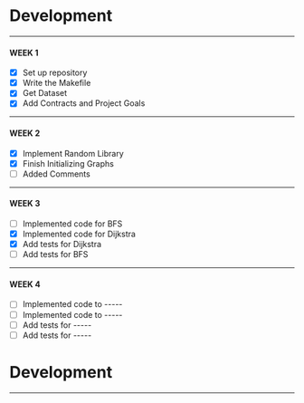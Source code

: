 # Development

---
#### WEEK 1
- [x] Set up repository 
- [x] Write the Makefile
- [x] Get Dataset 
- [x] Add Contracts and Project Goals
---
#### WEEK 2
- [x] Implement Random Library 
- [x] Finish Initializing Graphs
- [ ] Added Comments 
---
#### WEEK 3
- [ ] Implemented code for BFS 
- [x] Implemented code for Dijkstra
- [x] Add tests for Dijkstra
- [ ] Add tests for BFS
---
#### WEEK 4
- [ ] Implemented code to -----
- [ ] Implemented code to -----
- [ ] Add tests for -----
- [ ] Add tests for -----
# Development

---
